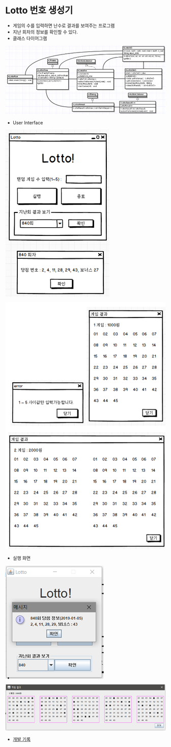 # Lotto 번호 생성기

* 게임의 수를 입력하면 난수로 결과를 보여주는 프로그램
* 지난 회차의 정보를 확인할 수 있다.
* 클래스 다이어그램

![19](https://github.com/younggeun0/younggeun0.github.io/blob/master/_posts/img/toyProjects/lotto/lotto19.png?raw=true)

* User Interface

![17](https://github.com/younggeun0/younggeun0.github.io/blob/master/_posts/img/toyProjects/lotto/lotto17.png?raw=true)

![05](https://github.com/younggeun0/younggeun0.github.io/blob/master/_posts/img/toyProjects/lotto/lotto05.png?raw=true)

* 실행 화면

![18](https://github.com/younggeun0/younggeun0.github.io/blob/master/_posts/img/toyProjects/lotto/lotto18.png?raw=true)

![15](https://github.com/younggeun0/younggeun0.github.io/blob/master/_posts/img/toyProjects/lotto/lotto15.png?raw=true)


* [개발 기록](https://github.com/younggeun0/lotto645/blob/master/LOG.md)
